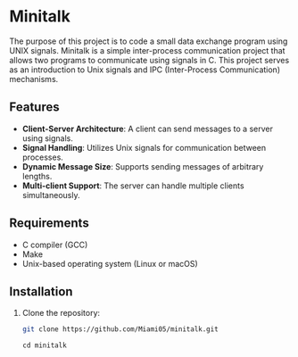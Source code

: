# Minitalk
The purpose of this project is to code a small data exchange program using UNIX signals.
Minitalk is a simple inter-process communication project that allows two programs to communicate using signals in C. This project serves as an introduction to Unix signals and IPC (Inter-Process Communication) mechanisms.

## Features

- **Client-Server Architecture**: A client can send messages to a server using signals.
- **Signal Handling**: Utilizes Unix signals for communication between processes.
- **Dynamic Message Size**: Supports sending messages of arbitrary lengths.
- **Multi-client Support**: The server can handle multiple clients simultaneously.

## Requirements

- C compiler (GCC)
- Make
- Unix-based operating system (Linux or macOS)

## Installation

1. Clone the repository:
   ```bash
   git clone https://github.com/Miami05/minitalk.git
   ```
   ```
   cd minitalk
   ```
